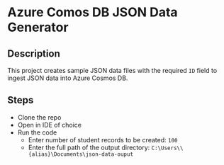 # Azure Comos DB JSON Data Generator

## Description
This project creates sample JSON data files with the required `ID` field to ingest JSON data into Azure Cosmos DB.

## Steps 
- Clone the repo
- Open in IDE of choice
- Run the code
    - Enter number of student records to be created: `100`
    - Enter the full path of the output directory:  `C:\Users\\{alias}\Documents\json-data-ouput`


